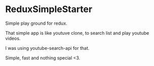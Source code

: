 # ReduxSimpleStarter

Simple play ground for redux.

That simple app is like youtuve clone, to search list and play youtube videos.

I was using youtube-search-api for that.

Simple, fast and nothing special <3.